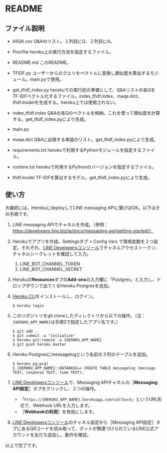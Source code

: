 # README

## ファイル説明
- AllQA.csv
	Q&Aのリスト。１列目にQ、２列目にA。

- Procfile
	heroku上の実行方法を指定するファイル。

- README.md
	このREADME。

- TFIDF.py
	ユーザーからのクエリをベクトルに変換し類似度を算出するモジュール。main.pyで使用。

- get_tfidf_index.py
	herokuでの実行前の準備として、Q&Aリストの各QをTF-IDFベクトル化するファイル。index_tfidf.index、maqa.dict、tfidf.modelを生成する。heroku上では使用されない。

- index_tfidf.index
	Q&Aの各Qのベクトルを格納。これを使って類似度を計算する。get_tfidf_index.pyにより生成。

- main.py

- maqa.dict
	Q&Aに出現する単語のリスト。get_tfidf_index.pyにより生成。

- requirements.txt
	herokuで利用するPythonモジュールを指定するファイル。

- runtime.txt
	herokuで利用するPythonのバージョンを指定するファイル。

- tfidf.model
	TF-IDFを算出するモデル。get_tfidf_index.pyにより生成。



## 使い方
大雑把には、HerokuにdeployしてLINE messaging APIに繋げばOK。以下はその手順です。

1. LINE messaging APIでチャネルを作成。（参照：https://developers.line.biz/ja/docs/messaging-api/getting-started/）

2. Herokuでアプリを作成。Settingsタブ > Config Vars で環境変数を２つ設定。それぞれ、[LINE Developersコンソール](https://developers.line.biz/console/)でチャネルアクセストークン、チャネルシークレットを確認して入力。
	1. LINE_BOT_CHANNEL_TOKEN
	2. LINE_BOT_CHANNEL_SECRET

3.  Herokuの**Resources**タブの**Add-ons**の入力欄に「Postgres」と入力し、ドロップダウンで出てくるHeroku Postgresを追加。

4.  [Heroku CLI](https://devcenter.heroku.com/articles/heroku-command-line)をインストールし、ログイン。
    ```
    $ heroku login
    ```
5.  このリポジトリをgit cloneしたディレクトリから以下の操作。（注：`{HEROKU_APP_NAME}`は手順2で指定したアプリ名です。）
    ```
    $ git add .
	$ git commit -a "initialize"
	$ heroku git:remote -a {HEROKU_APP_NAME}
	$ git push heroku master
    ```
6. Heroku Postgresにmessagelogという名前の３列のテーブルを追加。
    ```
    $ heroku pg:psql
	$ {HEROKU_APP_NAME}::DATABASE=> CREATE TABLE messagelog (message TEXT, response TEXT, time TEXT);
    ```
7.  [LINE Developersコンソール](https://developers.line.biz/console/)で、Messaging APIチャネルの［**Messaging API設定**］タブをクリックし、２つの操作。
	-  「`https://{HEROKU_APP_NAME}.herokuapp.com/callback`」というURL形式で、Webhook URLを入力します。  
	-  ［**Webhookの利用**］を有効にします。

8. [LINE Developersコンソール](https://developers.line.biz/console/)のチャネル設定から［Messaging API設定］タブにあるQRコードを読み取って、ボットが関連づけられているLINE公式アカウントを友だち追加し、動作を確認。

以上で完了です。
